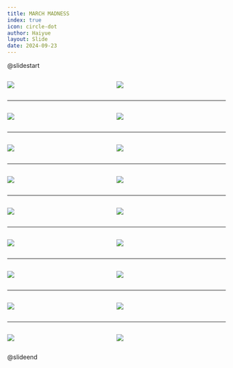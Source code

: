 ```yaml
---
title: MARCH MADNESS
index: true
icon: circle-dot
author: Haiyue
layout: Slide
date: 2024-09-23
---
```

 
@slidestart

<div style="display:flex">
<div style="flex:1">

![](/reading/english/Level-Q/MARCH%20MADNESS/001.webp)
</div>
<div style="flex:1">

![](/reading/english/Level-Q/MARCH%20MADNESS/002.webp)
</div>
</div>

---

<div style="display:flex">
<div style="flex:1">

![](/reading/english/Level-Q/MARCH%20MADNESS/003.webp)
</div>
<div style="flex:1">

![](/reading/english/Level-Q/MARCH%20MADNESS/004.webp)
</div>
</div>

---

<div style="display:flex">
<div style="flex:1">

![](/reading/english/Level-Q/MARCH%20MADNESS/005.webp)
</div>
<div style="flex:1">

![](/reading/english/Level-Q/MARCH%20MADNESS/006.webp)
</div>
</div>

---

<div style="display:flex">
<div style="flex:1">

![](/reading/english/Level-Q/MARCH%20MADNESS/007.webp)
</div>
<div style="flex:1">

![](/reading/english/Level-Q/MARCH%20MADNESS/008.webp)
</div>
</div>

---

<div style="display:flex">
<div style="flex:1">

![](/reading/english/Level-Q/MARCH%20MADNESS/009.webp)
</div>
<div style="flex:1">

![](/reading/english/Level-Q/MARCH%20MADNESS/010.webp)
</div>
</div>

---

<div style="display:flex">
<div style="flex:1">

![](/reading/english/Level-Q/MARCH%20MADNESS/011.webp)
</div>
<div style="flex:1">

![](/reading/english/Level-Q/MARCH%20MADNESS/012.webp)
</div>
</div>

---

<div style="display:flex">
<div style="flex:1">

![](/reading/english/Level-Q/MARCH%20MADNESS/013.webp)
</div>
<div style="flex:1">

![](/reading/english/Level-Q/MARCH%20MADNESS/014.webp)
</div>
</div>

---

<div style="display:flex">
<div style="flex:1">

![](/reading/english/Level-Q/MARCH%20MADNESS/015.webp)
</div>
<div style="flex:1">

![](/reading/english/Level-Q/MARCH%20MADNESS/016.webp)
</div>
</div>

---

<div style="display:flex">
<div style="flex:1">

![](/reading/english/Level-Q/MARCH%20MADNESS/017.webp)
</div>
<div style="flex:1">

![](/reading/english/Level-Q/MARCH%20MADNESS/018.webp)
</div>
</div>

@slideend